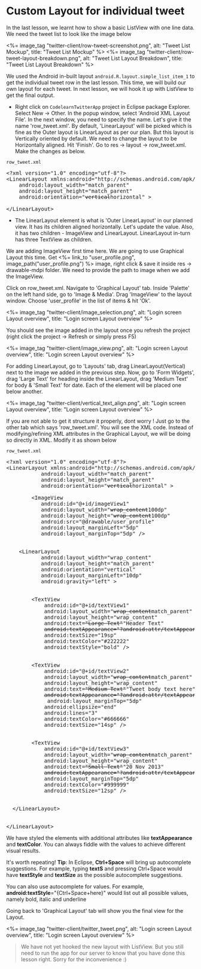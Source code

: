 # Custom Layout for individual tweet

In the last lesson, we learnt how to show a basic ListView with one line data. We need the tweet list to look like the image below 

<%= image_tag "twitter-client/row-tweet-screenshot.png", alt: "Tweet List Mockup", title: "Tweet List Mockup" %>
<%= image_tag "twitter-client/row-tweet-layout-breakdown.png", alt: "Tweet List Layout Breakdown", title: "Tweet List Layout Breakdown" %>

We used the Android in-built layout `android.R.layout.simple_list_item_1` to get the individual tweet row in the last lesson. This time, we will build our own layout for each tweet. In next lesson, we will hook it up with ListView to get the final output.

* Right click on `CodelearnTwitterApp` project in Eclipse package Explorer. Select New -> Other. In the popup window, select 'Android XML Layout File'. In the next window, you need to specify the name. Let's give it the name 'row_tweet.xml'. By default, 'LinearLayout' will be picked which is fine as the Outer layout is LinearLayout as per our plan. But this layout is Vertically oriented by default. We need to change the layout to be Horizontally aligned. Hit 'Finish'. Go to res -> layout -> row_tweet.xml. Make the changes as below.

`row_tweet.xml`
<pre>
&lt;?xml version="1.0" encoding="utf-8"?&gt;
&lt;LinearLayout xmlns:android="http://schemas.android.com/apk/res/android"
    android:layout_width="match_parent"
    android:layout_height="match_parent"
    android:orientation="<strike>vertical</strike><span class="highlight">horizontal</span>" &gt;
    
&lt;/LinearLayout&gt;
</pre>

* The LinearLayout element is what is 'Outer LinearLayout' in our planned view. It has its children aligned horizontally. Let's update the value. Also, it has two children - ImageView and LinearLayout. LinearLayout in-turn has three TextView as children.

We are adding ImageView first time here. We are going to use Graphical Layout this time. Get  <%= link_to "user_profile.png", image_path("user_profile.png") %> image, right click & save it inside res -> drawable-mdpi folder. We need to provide the path to image when we add the ImageView.

Click on row_tweet.xml. Navigate to 'Graphical Layout' tab. Inside 'Palette' on the left hand side, go to 'Image & Media'. Drag 'ImageView' to the layout window. Choose 'user_profile' in the list of items & hit 'Ok'.

<%= image_tag "twitter-client/image_selection.png", alt: "Login screen Layout overview", title: "Login screen Layout overview" %>

You should see the image added in the layout once you refresh the project (right click the project -> Refresh or simply press F5) 

<%= image_tag "twitter-client/image_view.png", alt: "Login screen Layout overview", title: "Login screen Layout overview" %>

For adding LinearLayout, go to 'Layouts' tab, drag LinearLayout(Vertical) next to the image we added in the previous step. 
Now, go to 'Form Widgets', drag 'Large Text' for heading inside the LinearLayout, drag 'Medium Text' for body & 'Small Text' for date. Each of the element will be placed one below another. 

<%= image_tag "twitter-client/vertical_text_align.png", alt: "Login screen Layout overview", title: "Login screen Layout overview" %>

If you are not able to get it structure it properly, dont worry ! Just go to the other tab which says 'row_tweet.xml'. You will see the XML code. Instead of modifying/refining XML attributes in the Graphical Layout, we will be doing so directly in XML. Modify it as shown below 

`row_tweet.xml`
<pre>
&lt;?xml version="1.0" encoding="utf-8"?&gt;
&lt;LinearLayout xmlns:android="http://schemas.android.com/apk/res/android"
           android:layout_width="match_parent"
           android:layout_height="match_parent"
           android:orientation="<strike>vertical</strike><span class="highlight">horizontal</span>" &gt;

        &lt;ImageView
           android:id="@+id/imageView1"
           android:layout_width="<strike>wrap_content</strike><span class='highlight'>100dp</span>"
           android:layout_height="<strike>wrap_content</strike><span class='highlight'>100dp</span>"
           android:src="@drawable/user_profile"
		   <span class="highlight">android:layout_marginLeft="5dp"
           android:layout_marginTop="5dp"</span> /&gt;
		

	&lt;LinearLayout
           android:layout_width="wrap_content"
           android:layout_height="match_parent"
           android:orientation="vertical" 
           <span class="highlight">android:layout_marginLeft="10dp"
		   android:gravity="left"</span> &gt;
		

        &lt;TextView
            android:id="@+id/textView1"
            android:layout_width="<strike>wrap_content</strike><span class='highlight'>match_parent</span>"
            android:layout_height="wrap_content"
            android:text=<strike>"Large Text"</strike><span class="highlight">"Header Text"</span>
            <strike>android:textAppearance="?android:attr/textAppearanceLarge"</strike>
			<span class="highlight">android:textSize="19sp"
            android:textColor="#222222"
            android:textStyle="bold"</span> /&gt;
	

        &lt;TextView
            android:id="@+id/textView2"
            android:layout_width="<strike>wrap_content</strike><span class='highlight'>match_parent</span>"
            android:layout_height="wrap_content"
            android:text=<strike>"Medium Text"</strike><span class="highlight">"Tweet body text here"</span>
            <strike>android:textAppearance="?android:attr/textAppearanceMedium"</strike>
			<span class="highlight"> android:layout_marginTop="5dp"
            android:ellipsize="end"
            android:lines="3"
			android:textColor="#666666"                                                
            android:textSize="14sp"</span> /&gt;
	

        &lt;TextView
            android:id="@+id/textView3"
            android:layout_width="<strike>wrap_content</strike><span class='highlight'>match_parent</span>"
            android:layout_height="wrap_content"
            android:text=<strike>"Small Text"</strike><span class="highlight">"20 Nov 2013"</span>
            <strike>android:textAppearance="?android:attr/textAppearanceSmall"</strike>
			<span class="highlight">android:layout_marginTop="5dp"
            android:textColor="#999999"
            android:textSize="12sp"</span> /&gt;
	

  &lt;/LinearLayout&gt;


&lt;/LinearLayout&gt;
</pre>

We have styled the elements with additional attributes like **textAppearance** and **textColor**. You can always fiddle with the values to achieve different visual results. 

<div class="alert alert-info"><p>It's worth repeating! <strong>Tip</strong>: In Eclipse, <strong>Ctrl+Space</strong> will bring up autocomplete suggestions. For example, typing <strong>textS</strong> and pressing Ctrl+Space would have <strong>textStyle</strong> and <strong>textSize</strong> as the possible autocomplete suggestions.</p><p> You can also use autocomplete for values. For example, <strong>android:textStyle</strong>="{Ctrl+Space+here}" would list out all possible values, namely bold, italic and underline</p></div>

Going back to 'Graphical Layout' tab will show you the final view for the Layout. 


<%= image_tag "twitter-client/twitter_tweet.png", alt: "Login screen Layout overview", title: "Login screen Layout overview" %>

> We have not yet hooked the new layout with ListView. But you still need to run the app for our server to know that you have done this lesson right. Sorry for the inconvenience :)




